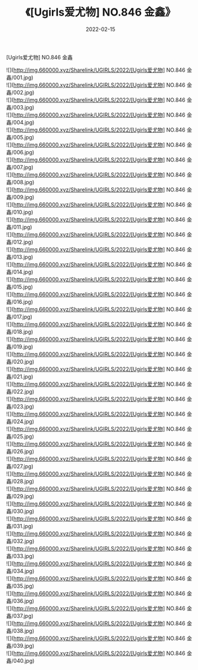 ﻿---
layout: post
title:  《[Ugirls爱尤物] NO.846 金鑫》
date:   2022-02-15
img: http://img.660000.xyz/Sharelink/UGIRLS/2022/[Ugirls爱尤物] NO.846 金鑫/000.jpg
categories: [美女, 清纯, 唯美]
---

[Ugirls爱尤物] NO.846 金鑫

 ![](http://img.660000.xyz/Sharelink/UGIRLS/2022/[Ugirls爱尤物] NO.846 金鑫/001.jpg) <br>![](http://img.660000.xyz/Sharelink/UGIRLS/2022/[Ugirls爱尤物] NO.846 金鑫/002.jpg) <br>![](http://img.660000.xyz/Sharelink/UGIRLS/2022/[Ugirls爱尤物] NO.846 金鑫/003.jpg) <br>![](http://img.660000.xyz/Sharelink/UGIRLS/2022/[Ugirls爱尤物] NO.846 金鑫/004.jpg) <br>![](http://img.660000.xyz/Sharelink/UGIRLS/2022/[Ugirls爱尤物] NO.846 金鑫/005.jpg) <br>![](http://img.660000.xyz/Sharelink/UGIRLS/2022/[Ugirls爱尤物] NO.846 金鑫/006.jpg) <br>![](http://img.660000.xyz/Sharelink/UGIRLS/2022/[Ugirls爱尤物] NO.846 金鑫/007.jpg) <br>![](http://img.660000.xyz/Sharelink/UGIRLS/2022/[Ugirls爱尤物] NO.846 金鑫/008.jpg) <br>![](http://img.660000.xyz/Sharelink/UGIRLS/2022/[Ugirls爱尤物] NO.846 金鑫/009.jpg) <br>![](http://img.660000.xyz/Sharelink/UGIRLS/2022/[Ugirls爱尤物] NO.846 金鑫/010.jpg) <br>![](http://img.660000.xyz/Sharelink/UGIRLS/2022/[Ugirls爱尤物] NO.846 金鑫/011.jpg) <br>![](http://img.660000.xyz/Sharelink/UGIRLS/2022/[Ugirls爱尤物] NO.846 金鑫/012.jpg) <br>![](http://img.660000.xyz/Sharelink/UGIRLS/2022/[Ugirls爱尤物] NO.846 金鑫/013.jpg) <br>![](http://img.660000.xyz/Sharelink/UGIRLS/2022/[Ugirls爱尤物] NO.846 金鑫/014.jpg) <br>![](http://img.660000.xyz/Sharelink/UGIRLS/2022/[Ugirls爱尤物] NO.846 金鑫/015.jpg) <br>![](http://img.660000.xyz/Sharelink/UGIRLS/2022/[Ugirls爱尤物] NO.846 金鑫/016.jpg) <br>![](http://img.660000.xyz/Sharelink/UGIRLS/2022/[Ugirls爱尤物] NO.846 金鑫/017.jpg) <br>![](http://img.660000.xyz/Sharelink/UGIRLS/2022/[Ugirls爱尤物] NO.846 金鑫/018.jpg) <br>![](http://img.660000.xyz/Sharelink/UGIRLS/2022/[Ugirls爱尤物] NO.846 金鑫/019.jpg) <br>![](http://img.660000.xyz/Sharelink/UGIRLS/2022/[Ugirls爱尤物] NO.846 金鑫/020.jpg) <br>![](http://img.660000.xyz/Sharelink/UGIRLS/2022/[Ugirls爱尤物] NO.846 金鑫/021.jpg) <br>![](http://img.660000.xyz/Sharelink/UGIRLS/2022/[Ugirls爱尤物] NO.846 金鑫/022.jpg) <br>![](http://img.660000.xyz/Sharelink/UGIRLS/2022/[Ugirls爱尤物] NO.846 金鑫/023.jpg) <br>![](http://img.660000.xyz/Sharelink/UGIRLS/2022/[Ugirls爱尤物] NO.846 金鑫/024.jpg) <br>![](http://img.660000.xyz/Sharelink/UGIRLS/2022/[Ugirls爱尤物] NO.846 金鑫/025.jpg) <br>![](http://img.660000.xyz/Sharelink/UGIRLS/2022/[Ugirls爱尤物] NO.846 金鑫/026.jpg) <br>![](http://img.660000.xyz/Sharelink/UGIRLS/2022/[Ugirls爱尤物] NO.846 金鑫/027.jpg) <br>![](http://img.660000.xyz/Sharelink/UGIRLS/2022/[Ugirls爱尤物] NO.846 金鑫/028.jpg) <br>![](http://img.660000.xyz/Sharelink/UGIRLS/2022/[Ugirls爱尤物] NO.846 金鑫/029.jpg) <br>![](http://img.660000.xyz/Sharelink/UGIRLS/2022/[Ugirls爱尤物] NO.846 金鑫/030.jpg) <br>![](http://img.660000.xyz/Sharelink/UGIRLS/2022/[Ugirls爱尤物] NO.846 金鑫/031.jpg) <br>![](http://img.660000.xyz/Sharelink/UGIRLS/2022/[Ugirls爱尤物] NO.846 金鑫/032.jpg) <br>![](http://img.660000.xyz/Sharelink/UGIRLS/2022/[Ugirls爱尤物] NO.846 金鑫/033.jpg) <br>![](http://img.660000.xyz/Sharelink/UGIRLS/2022/[Ugirls爱尤物] NO.846 金鑫/034.jpg) <br>![](http://img.660000.xyz/Sharelink/UGIRLS/2022/[Ugirls爱尤物] NO.846 金鑫/035.jpg) <br>![](http://img.660000.xyz/Sharelink/UGIRLS/2022/[Ugirls爱尤物] NO.846 金鑫/036.jpg) <br>![](http://img.660000.xyz/Sharelink/UGIRLS/2022/[Ugirls爱尤物] NO.846 金鑫/037.jpg) <br>![](http://img.660000.xyz/Sharelink/UGIRLS/2022/[Ugirls爱尤物] NO.846 金鑫/038.jpg) <br>![](http://img.660000.xyz/Sharelink/UGIRLS/2022/[Ugirls爱尤物] NO.846 金鑫/039.jpg) <br>![](http://img.660000.xyz/Sharelink/UGIRLS/2022/[Ugirls爱尤物] NO.846 金鑫/040.jpg) <br>